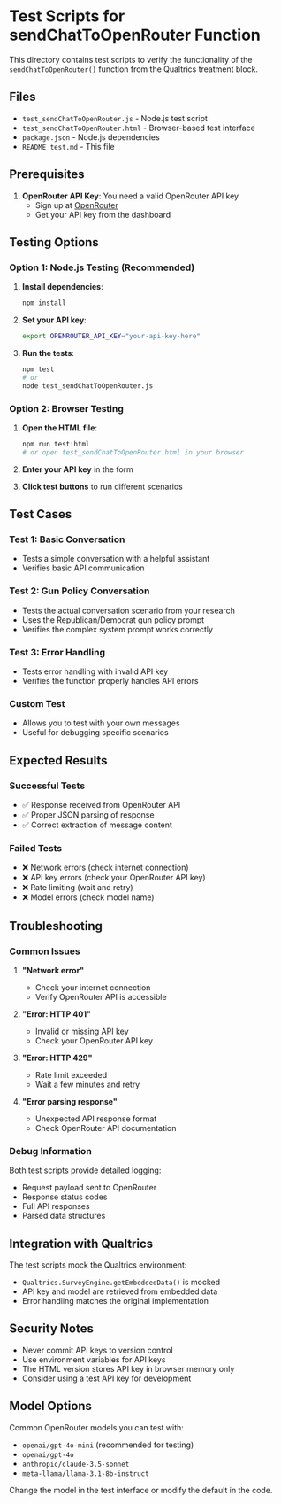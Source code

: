 # Test Scripts for sendChatToOpenRouter Function

This directory contains test scripts to verify the functionality of the `sendChatToOpenRouter()` function from the Qualtrics treatment block.

## Files

- `test_sendChatToOpenRouter.js` - Node.js test script
- `test_sendChatToOpenRouter.html` - Browser-based test interface
- `package.json` - Node.js dependencies
- `README_test.md` - This file

## Prerequisites

1. **OpenRouter API Key**: You need a valid OpenRouter API key
   - Sign up at [OpenRouter](https://openrouter.ai/)
   - Get your API key from the dashboard

## Testing Options

### Option 1: Node.js Testing (Recommended)

1. **Install dependencies**:
   ```bash
   npm install
   ```

2. **Set your API key**:
   ```bash
   export OPENROUTER_API_KEY="your-api-key-here"
   ```

3. **Run the tests**:
   ```bash
   npm test
   # or
   node test_sendChatToOpenRouter.js
   ```

### Option 2: Browser Testing

1. **Open the HTML file**:
   ```bash
   npm run test:html
   # or open test_sendChatToOpenRouter.html in your browser
   ```

2. **Enter your API key** in the form
3. **Click test buttons** to run different scenarios

## Test Cases

### Test 1: Basic Conversation
- Tests a simple conversation with a helpful assistant
- Verifies basic API communication

### Test 2: Gun Policy Conversation
- Tests the actual conversation scenario from your research
- Uses the Republican/Democrat gun policy prompt
- Verifies the complex system prompt works correctly

### Test 3: Error Handling
- Tests error handling with invalid API key
- Verifies the function properly handles API errors

### Custom Test
- Allows you to test with your own messages
- Useful for debugging specific scenarios

## Expected Results

### Successful Tests
- ✅ Response received from OpenRouter API
- ✅ Proper JSON parsing of response
- ✅ Correct extraction of message content

### Failed Tests
- ❌ Network errors (check internet connection)
- ❌ API key errors (check your OpenRouter API key)
- ❌ Rate limiting (wait and retry)
- ❌ Model errors (check model name)

## Troubleshooting

### Common Issues

1. **"Network error"**
   - Check your internet connection
   - Verify OpenRouter API is accessible

2. **"Error: HTTP 401"**
   - Invalid or missing API key
   - Check your OpenRouter API key

3. **"Error: HTTP 429"**
   - Rate limit exceeded
   - Wait a few minutes and retry

4. **"Error parsing response"**
   - Unexpected API response format
   - Check OpenRouter API documentation

### Debug Information

Both test scripts provide detailed logging:
- Request payload sent to OpenRouter
- Response status codes
- Full API responses
- Parsed data structures

## Integration with Qualtrics

The test scripts mock the Qualtrics environment:
- `Qualtrics.SurveyEngine.getEmbeddedData()` is mocked
- API key and model are retrieved from embedded data
- Error handling matches the original implementation

## Security Notes

- Never commit API keys to version control
- Use environment variables for API keys
- The HTML version stores API key in browser memory only
- Consider using a test API key for development

## Model Options

Common OpenRouter models you can test with:
- `openai/gpt-4o-mini` (recommended for testing)
- `openai/gpt-4o`
- `anthropic/claude-3.5-sonnet`
- `meta-llama/llama-3.1-8b-instruct`

Change the model in the test interface or modify the default in the code. 